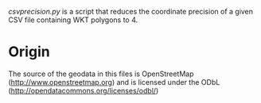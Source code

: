 *csvprecision.py* is a script that reduces the coordinate precision of a given CSV file containing WKT polygons to 4.

# Origin

The source of the geodata in this files is OpenStreetMap (http://www.openstreetmap.org) and is licensed under the ODbL (http://opendatacommons.org/licenses/odbl/)

